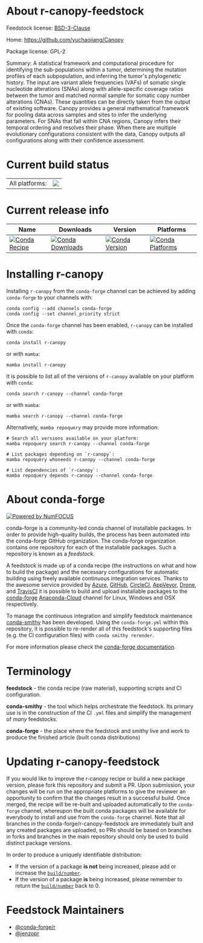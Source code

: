 About r-canopy-feedstock
========================

Feedstock license: [BSD-3-Clause](https://github.com/conda-forge/r-canopy-feedstock/blob/main/LICENSE.txt)

Home: https://github.com/yuchaojiang/Canopy

Package license: GPL-2

Summary: A statistical framework and computational procedure for identifying the sub-populations within a tumor, determining the mutation profiles of each  subpopulation, and inferring the tumor's phylogenetic history. The input are  variant allele frequencies (VAFs) of somatic single nucleotide alterations  (SNAs) along with allele-specific coverage ratios between the tumor and matched normal sample for somatic copy number alterations (CNAs). These quantities can be directly taken from the output of existing software. Canopy provides a  general mathematical framework for pooling data across samples and sites to  infer the underlying parameters. For SNAs that fall within CNA regions, Canopy infers their temporal ordering and resolves their phase.  When there are  multiple evolutionary configurations consistent with the data, Canopy outputs  all configurations along with their confidence assessment.

Current build status
====================


<table><tr><td>All platforms:</td>
    <td>
      <a href="https://dev.azure.com/conda-forge/feedstock-builds/_build/latest?definitionId=7972&branchName=main">
        <img src="https://dev.azure.com/conda-forge/feedstock-builds/_apis/build/status/r-canopy-feedstock?branchName=main">
      </a>
    </td>
  </tr>
</table>

Current release info
====================

| Name | Downloads | Version | Platforms |
| --- | --- | --- | --- |
| [![Conda Recipe](https://img.shields.io/badge/recipe-r--canopy-green.svg)](https://anaconda.org/conda-forge/r-canopy) | [![Conda Downloads](https://img.shields.io/conda/dn/conda-forge/r-canopy.svg)](https://anaconda.org/conda-forge/r-canopy) | [![Conda Version](https://img.shields.io/conda/vn/conda-forge/r-canopy.svg)](https://anaconda.org/conda-forge/r-canopy) | [![Conda Platforms](https://img.shields.io/conda/pn/conda-forge/r-canopy.svg)](https://anaconda.org/conda-forge/r-canopy) |

Installing r-canopy
===================

Installing `r-canopy` from the `conda-forge` channel can be achieved by adding `conda-forge` to your channels with:

```
conda config --add channels conda-forge
conda config --set channel_priority strict
```

Once the `conda-forge` channel has been enabled, `r-canopy` can be installed with `conda`:

```
conda install r-canopy
```

or with `mamba`:

```
mamba install r-canopy
```

It is possible to list all of the versions of `r-canopy` available on your platform with `conda`:

```
conda search r-canopy --channel conda-forge
```

or with `mamba`:

```
mamba search r-canopy --channel conda-forge
```

Alternatively, `mamba repoquery` may provide more information:

```
# Search all versions available on your platform:
mamba repoquery search r-canopy --channel conda-forge

# List packages depending on `r-canopy`:
mamba repoquery whoneeds r-canopy --channel conda-forge

# List dependencies of `r-canopy`:
mamba repoquery depends r-canopy --channel conda-forge
```


About conda-forge
=================

[![Powered by
NumFOCUS](https://img.shields.io/badge/powered%20by-NumFOCUS-orange.svg?style=flat&colorA=E1523D&colorB=007D8A)](https://numfocus.org)

conda-forge is a community-led conda channel of installable packages.
In order to provide high-quality builds, the process has been automated into the
conda-forge GitHub organization. The conda-forge organization contains one repository
for each of the installable packages. Such a repository is known as a *feedstock*.

A feedstock is made up of a conda recipe (the instructions on what and how to build
the package) and the necessary configurations for automatic building using freely
available continuous integration services. Thanks to the awesome service provided by
[Azure](https://azure.microsoft.com/en-us/services/devops/), [GitHub](https://github.com/),
[CircleCI](https://circleci.com/), [AppVeyor](https://www.appveyor.com/),
[Drone](https://cloud.drone.io/welcome), and [TravisCI](https://travis-ci.com/)
it is possible to build and upload installable packages to the
[conda-forge](https://anaconda.org/conda-forge) [Anaconda-Cloud](https://anaconda.org/)
channel for Linux, Windows and OSX respectively.

To manage the continuous integration and simplify feedstock maintenance
[conda-smithy](https://github.com/conda-forge/conda-smithy) has been developed.
Using the ``conda-forge.yml`` within this repository, it is possible to re-render all of
this feedstock's supporting files (e.g. the CI configuration files) with ``conda smithy rerender``.

For more information please check the [conda-forge documentation](https://conda-forge.org/docs/).

Terminology
===========

**feedstock** - the conda recipe (raw material), supporting scripts and CI configuration.

**conda-smithy** - the tool which helps orchestrate the feedstock.
                   Its primary use is in the construction of the CI ``.yml`` files
                   and simplify the management of *many* feedstocks.

**conda-forge** - the place where the feedstock and smithy live and work to
                  produce the finished article (built conda distributions)


Updating r-canopy-feedstock
===========================

If you would like to improve the r-canopy recipe or build a new
package version, please fork this repository and submit a PR. Upon submission,
your changes will be run on the appropriate platforms to give the reviewer an
opportunity to confirm that the changes result in a successful build. Once
merged, the recipe will be re-built and uploaded automatically to the
`conda-forge` channel, whereupon the built conda packages will be available for
everybody to install and use from the `conda-forge` channel.
Note that all branches in the conda-forge/r-canopy-feedstock are
immediately built and any created packages are uploaded, so PRs should be based
on branches in forks and branches in the main repository should only be used to
build distinct package versions.

In order to produce a uniquely identifiable distribution:
 * If the version of a package **is not** being increased, please add or increase
   the [``build/number``](https://docs.conda.io/projects/conda-build/en/latest/resources/define-metadata.html#build-number-and-string).
 * If the version of a package **is** being increased, please remember to return
   the [``build/number``](https://docs.conda.io/projects/conda-build/en/latest/resources/define-metadata.html#build-number-and-string)
   back to 0.

Feedstock Maintainers
=====================

* [@conda-forge/r](https://github.com/conda-forge/r/)
* [@jenzopr](https://github.com/jenzopr/)

